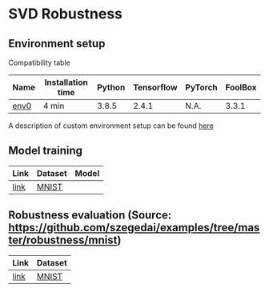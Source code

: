 # SVD Robustness

## Environment setup
Compatibility table

| Name | Installation time | Python | Tensorflow | PyTorch | FoolBox |
|------|-------------------|--------|------------|------------|---------|
| [env0](https://github.com/liteworld369/svd_robustness/tree/master/environment/env0) |       4 min            | 3.8.5 | 2.4.1   | N.A.   | 3.3.1   |

A description of custom environment setup can be found [here](https://github.com/liteworld369/svd_robustness/tree/master/environment)

## Model training

| Link | Dataset | Model |
|------|----------|-------|
| [link](https://github.com/liteworld369/svd_robustness/tree/master/training/mnist) | [MNIST](http://yann.lecun.com/exdb/mnist/)    |  |

## Robustness evaluation (Source: https://github.com/szegedai/examples/tree/master/robustness/mnist)

| Link | Dataset |
|------|----------|
| [link](https://github.com/liteworld369/svd_robustness/tree/master/robustness/mnist) | [MNIST](http://yann.lecun.com/exdb/mnist/)    |
